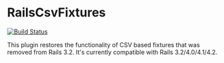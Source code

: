 RailsCsvFixtures
================
[![Build Status](https://travis-ci.org/bfolkens/rails-csv-fixtures.png)](https://travis-ci.org/bfolkens/rails-csv-fixtures)

This plugin restores the functionality of CSV based fixtures that was removed from Rails 3.2.
It's currently compatible with Rails 3.2/4.0/4.1/4.2.
